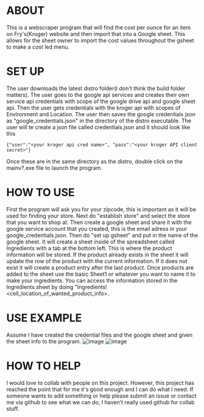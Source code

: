 # ABOUT
This is a webscraper program that will find the cost per ounce for an item on Fry's(Kroger) website and then import that into a Google sheet. This allows for the sheet owner to import the cost values throughout the gsheet to make a cost led menu.

# SET UP
The user downloads the latest distro folder(I don't think the build folder matters). The user goes to the google api services and creates their own service api credentials with scope of the google drive api and google sheet api. Then the user gets credentials with the kroger api with scopes of Environment and Location. The user then saves the google credentials json as "google_credentials.json" in the directory of the distro executable. The user will te create a json file called credentials.json and it should look like this

```
{"user":"<your kroger api cred name>", "pass":"<your kroger API client secret>"}
```
Once these are in the same directory as the distro, double click on the mainv?.exe file to launch the program.

# HOW TO USE
First the program will ask you for your zipcode, this is important as it will be used for finding your store. Next do "establish store" and select the store that you want to shop at. Then create a google sheet and share it with the google service account that you created, this is the email adress in your google_credentials.json. Then do "set up gsheet" and put in the name of the google sheet. It will create a sheet inside of the spreadsheet called Ingredients with a tab at the bottom left. This is where the product information will be stored. If the product already exists in the sheet it will update the row of the product with the current information. If it does not exist it will create a product entry after the last product. Once products are added to the sheet use the basic Sheet1 or whatever you want to name it to make your ingredients. You can access the information stored in the Ingredients sheet by doing "Ingredients!<cell_location_of_wanted_product_info>. 

# USE EXAMPLE
Assume I have created the credential files and the google sheet and given the sheet info to the program.
![image](https://github.com/MLG-tamatoo/gsheet-menu/assets/44129367/d57a3630-7efb-4e35-89fb-9a7bdc7e34b2)
![image](https://github.com/MLG-tamatoo/gsheet-menu/assets/44129367/9a04951a-f31c-4264-8dda-0f8fcf14fe52)

# HOW TO HELP
I would love to collab with people on this project. However, this project has reached the point that for me it's good enough and I can do what I need. If someone wants to add something or help please submit an issue or contact me via github to see what we can do, I haven't really used github for collab stuff.

